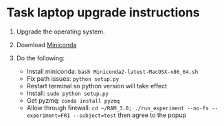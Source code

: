 # Task laptop upgrade instructions

1. Upgrade the operating system.
2. Download [Miniconda](https://repo.continuum.io/miniconda/Miniconda2-latest-MacOSX-x86_64.sh)
3. Do the following:

    * Install miniconda: `bash Miniconda2-latest-MacOSX-x86_64.sh`
    * Fix path issues: `python setup.py`
    * Restart terminal so python version will take effect
    * Install: `sudo python setup.py`
    * Get pyzmq: `conda install pyzmq`
    * Allow through firewall:
      `cd ~/RAM_3.0; ./run_experiment --no-fs --experiment=FR1 --subject=test`
      then agree to the popup

